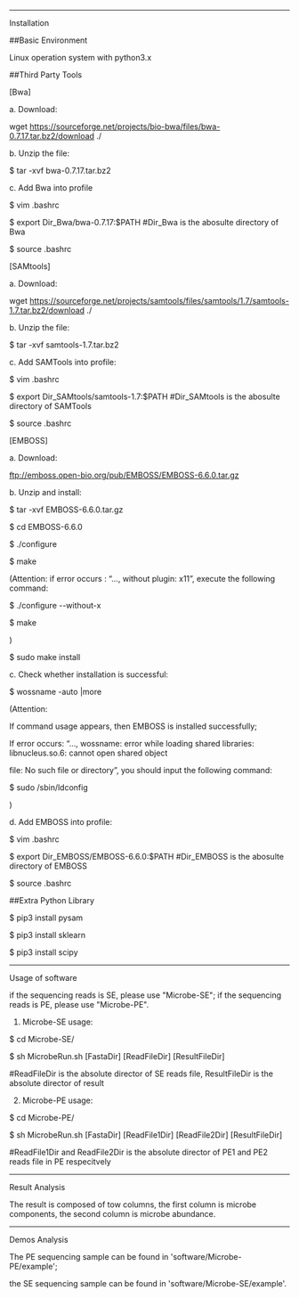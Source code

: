 -----------------------------------------------------------------------------------------------
Installation

##Basic Environment

Linux operation system with python3.x

##Third Party Tools 

[Bwa]

a. Download: 

wget https://sourceforge.net/projects/bio-bwa/files/bwa-0.7.17.tar.bz2/download ./

b. Unzip the file:

$ tar -xvf bwa-0.7.17.tar.bz2

c. Add Bwa into profile

$ vim .bashrc

$ export Dir_Bwa/bwa-0.7.17:$PATH      #Dir_Bwa is the abosulte directory of Bwa 

$ source .bashrc

[SAMtools]

a. Download:

wget https://sourceforge.net/projects/samtools/files/samtools/1.7/samtools-1.7.tar.bz2/download ./

b. Unzip the file:

$ tar -xvf samtools-1.7.tar.bz2

c. Add SAMTools into profile:

$ vim .bashrc

$ export Dir_SAMtools/samtools-1.7:$PATH     #Dir_SAMtools is the abosulte directory of SAMTools

$ source .bashrc

[EMBOSS]

a. Download:

ftp://emboss.open-bio.org/pub/EMBOSS/EMBOSS-6.6.0.tar.gz
   
b. Unzip and install:

$ tar -xvf EMBOSS-6.6.0.tar.gz

$ cd EMBOSS-6.6.0

$ ./configure

$ make

(Attention: if error occurs : “…, without plugin: x11”, execute the following command:

$ ./configure --without-x

$ make

) 

$ sudo make install
   
c. Check whether installation is successful:

$ wossname -auto |more

(Attention:

If command usage appears, then EMBOSS is installed successfully; 

If error occurs: “…, wossname: error while loading shared libraries: libnucleus.so.6: cannot open shared object 

file: No such file or directory”, you should input the following command:

$ sudo /sbin/ldconfig    

)
    
d. Add EMBOSS into profile:

$ vim .bashrc

$ export Dir_EMBOSS/EMBOSS-6.6.0:$PATH              #Dir_EMBOSS is the abosulte directory of EMBOSS

$ source .bashrc


##Extra Python Library

$ pip3 install pysam

$ pip3 install sklearn

$ pip3 install scipy



-----------------------------------------------------------------------------------------------
Usage of software

if the sequencing reads is SE, please use "Microbe-SE";
if the sequencing reads is PE, please use "Microbe-PE".

1) Microbe-SE usage:

$ cd Microbe-SE/

$ sh MicrobeRun.sh   [FastaDir]   [ReadFileDir]   [ResultFileDir]

#ReadFileDir is the absolute director of SE reads file, ResultFileDir is the absolute director of result

2) Microbe-PE usage:

$ cd Microbe-PE/

$ sh MicrobeRun.sh   [FastaDir]   [ReadFile1Dir]   [ReadFile2Dir]   [ResultFileDir]

#ReadFile1Dir and ReadFile2Dir is the absolute director of PE1 and PE2 reads file in PE respecitvely


-----------------------------------------------------------------------------------------------
Result Analysis

The result is composed of tow columns, the first column is microbe components, the second column is microbe abundance.


-----------------------------------------------------------------------------------------------
Demos Analysis

The PE sequencing sample can be found in 'software/Microbe-PE/example';

the SE sequencing sample can be found in 'software/Microbe-SE/example'.


